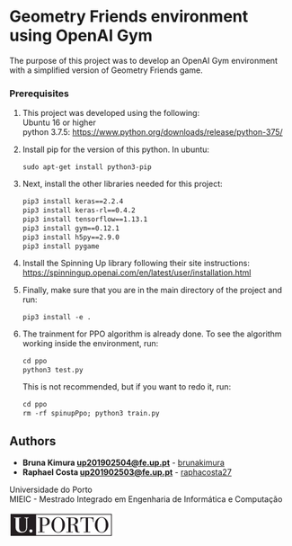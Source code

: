 # Geometry Friends environment using OpenAI Gym

The purpose of this project was to develop an OpenAI Gym environment with a simplified version of Geometry Friends game.

### Prerequisites

1) This project was developed using the following: <br/>
    Ubuntu 16 or higher </br>
    python 3.7.5: https://www.python.org/downloads/release/python-375/

2) Install pip for the version of this python. In ubuntu:
    ```
    sudo apt-get install python3-pip
    ```

3) Next, install the other libraries needed for this project:
    ```
    pip3 install keras==2.2.4
    pip3 install keras-rl==0.4.2
    pip3 install tensorflow==1.13.1
    pip3 install gym==0.12.1
    pip3 install h5py==2.9.0
    pip3 install pygame
    ```

4) Install the Spinning Up library following their site instructions:
    https://spinningup.openai.com/en/latest/user/installation.html

5) Finally, make sure that you are in the main directory of the project and run:
    ```
    pip3 install -e .
    ```

6) The trainment for PPO algorithm is already done. To see the algorithm working inside the environment, run:</br>
    ```
    cd ppo
    python3 test.py
    ```

    This is not recommended, but if you want to redo it, run:</br>
    ```
    cd ppo
    rm -rf spinupPpo; python3 train.py  
    ```


## Authors
* **Bruna Kimura up201902504@fe.up.pt** - [brunakimura](https://github.com/BrunaKimura/) 
* **Raphael Costa up201902503@fe.up.pt** - [raphacosta27](https://github.com/raphacosta27)

Universidade do Porto </br>
MIEIC - Mestrado Integrado em Engenharia de Informática e Computação </br>

![UP Logo](up_logo.jpg)